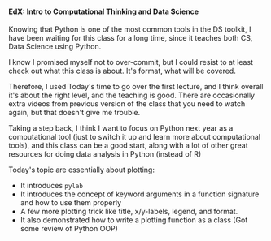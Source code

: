 #### EdX: Intro to Computational Thinking and Data Science

Knowing that Python is one of the most common tools in the DS toolkit, I have been waiting for this class for a long time, since it teaches both CS, Data Science using Python.

I know I promised myself not to over-commit, but I could resist to at least check out what this class is about. It's format, what will be covered.

Therefore, I used Today's time to go over the first lecture, and I think overall it's about the right level, and the teaching is good. There are occasionally extra videos from previous version of the class that you need to watch again, but that doesn't give me trouble.

Taking a step back, I think I want to focus on Python next year as a computational tool (just to switch it up and learn more about computational tools), and this class can be a good start, along with a lot of other great resources for doing data analysis in Python (instead of R)

Today's topic are essentially about plotting:

* It introduces `pylab`
* It introduces the concept of keyword arguments in a function signature and how to use them properly
* A few more plotting trick like title, x/y-labels, legend, and format.
* It also demonstrated how to write a plotting function as a class (Got some review of Python OOP)

